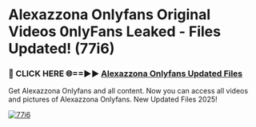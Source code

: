 # Alexazzona Onlyfans Original Videos 0nlyFans Leaked - Files Updated! (77i6)

<h3>🔴 CLICK HERE 🌐==►► <a href="https://tinyurl.com/2m67pmp6" rel="nofollow">Alexazzona Onlyfans Updated Files</a></h3>

Get Alexazzona Onlyfans and all content. Now you can access all videos and pictures of Alexazzona Onlyfans. New Updated Files 2025!

[![77i6](https://i.imgur.com/H4QAA4z.gif)](https://tinyurl.com/2m67pmp6)